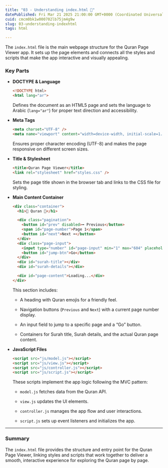 ```yaml
---
title: "03 - Understanding index.html 📝"
datePublished: Fri Mar 21 2025 21:00:00 GMT+0000 (Coordinated Universal Time)
cuid: cmcm0bk1w000702lb75jm4g9w
slug: 03-understanding-indexhtml
tags: html

---
```


The `index.html` file is the main webpage structure for the Quran Page Viewer app. It sets up the page elements and connects all the styles and scripts that make the app interactive and visually appealing.

### Key Parts

* **DOCTYPE & Language**
    
    ```html
    <!DOCTYPE html>
    <html lang="ar">
    ```
    
    Defines the document as an HTML5 page and sets the language to Arabic (`lang="ar"`) for proper text direction and accessibility.
    
* **Meta Tags**
    
    ```html
    <meta charset="UTF-8" />
    <meta name="viewport" content="width=device-width, initial-scale=1.0" />
    ```
    
    Ensures proper character encoding (UTF-8) and makes the page responsive on different screen sizes.
    
* **Title & Stylesheet**
    
    ```html
    <title>Quran Page Viewer</title>
    <link rel="stylesheet" href="styles.css" />
    ```
    
    Sets the page title shown in the browser tab and links to the CSS file for styling.
    
* **Main Content Container**
    
    ```html
    <div class="container">
      <h1>📖 Quran 📖</h1>
    
      <div class="pagination">
        <button id="prev" disabled>⬅️ Previous</button>
        <span id="page-number">Page 1</span>
        <button id="next">Next ➡️</button>
      </div>
      <div class="page-input">
        <input type="number" id="page-input" min="1" max="604" placeholder="Page" />
        <button id="jump-btn">Go</button>
      </div>
      <div id="surah-title"></div>
      <div id="surah-details"></div>
    
      <div id="page-content">Loading...</div>
    </div>
    ```
    
    This section includes:
    
    * A heading with Quran emojis for a friendly feel.
        
    * Navigation buttons (`Previous` and `Next`) with a current page number display.
        
    * An input field to jump to a specific page and a “Go” button.
        
    * Containers for Surah title, Surah details, and the actual Quran page content.
        
* **JavaScript Files**
    
    ```html
    <script src="js/model.js"></script>
    <script src="js/view.js"></script>
    <script src="js/controller.js"></script>
    <script src="js/script.js"></script>
    ```
    
    These scripts implement the app logic following the MVC pattern:
    
    * `model.js` fetches data from the Quran API.
        
    * `view.js` updates the UI elements.
        
    * `controller.js` manages the app flow and user interactions.
        
    * `script.js` sets up event listeners and initializes the app.
        

---

### Summary

The `index.html` file provides the structure and entry point for the Quran Page Viewer, linking styles and scripts that work together to deliver a smooth, interactive experience for exploring the Quran page by page.